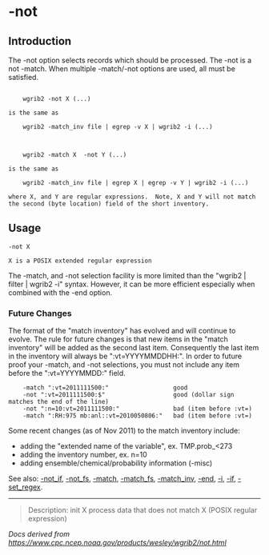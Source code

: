 # -not

## Introduction

The -not option selects records which should
be processed. The -not is a not
-match. When multiple -match/-not options are
used, all must be satisfied.

```

    wgrib2 -not X (...)

is the same as

    wgrib2 -match_inv file | egrep -v X | wgrib2 -i (...)



    wgrib2 -match X  -not Y (...)

is the same as

    wgrib2 -match_inv file | egrep X | egrep -v Y | wgrib2 -i (...)

where X, and Y are regular expressions.  Note, X and Y will not match
the second (byte location) field of the short inventory.

```

## Usage

```
-not X

X is a POSIX extended regular expression
```

The -match, and -not selection
facility is more limited than the "wgrib2 | filter | wgrib2 -i" syntax.
However, it can be more efficient especially when combined with the
-end option.

### Future Changes

The format of the "match inventory" has evolved and will continue to evolve.
The rule for future changes is that new items in the "match inventory" will be added
as the second last item. Consequently the last item in the inventory will always
be ":vt=YYYYMMDDHH:". In order to future proof your
-match, and -not selections, you
must not include any item before the ":vt=YYYYMMDD:" field.

```
    -match ":vt=2011111500:"                  good
    -not ":vt=2011111500:$"                   good (dollar sign matches the end of the line)
    -not ":n=10:vt=2011111500:"               bad (item before :vt=)
    -match ":RH:975 mb:anl::vt=2010050806:"   bad (item before :vt=)
```

Some recent changes (as of Nov 2011) to the match inventory include:

- adding the "extended name of the variable", ex. TMP.prob\_<273
- adding the inventory number, ex. n=10
- adding ensemble/chemical/probability information (-misc)

See also: [-not_if](./not_if.md),
[-not_fs](./not_fs.md),
[-match](./match.md),
[-match_fs](./match_fs.md),
[-match_inv](./match_inv.md),
[-end](./end.md),
[-i](./i.md),
[-if](./if.md),
[-set_regex](./set_regex.md).

---

> Description: init X process data that does not match X (POSIX regular expression)

_Docs derived from <https://www.cpc.ncep.noaa.gov/products/wesley/wgrib2/not.html>_

